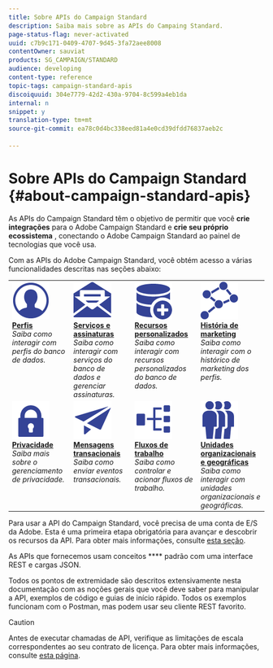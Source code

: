 ```yaml
---
title: Sobre APIs do Campaign Standard
description: Saiba mais sobre as APIs do Campaing Standard.
page-status-flag: never-activated
uuid: c7b9c171-0409-4707-9d45-3fa72aee8008
contentOwner: sauviat
products: SG_CAMPAIGN/STANDARD
audience: developing
content-type: reference
topic-tags: campaign-standard-apis
discoiquuid: 304e7779-42d2-430a-9704-8c599a4eb1da
internal: n
snippet: y
translation-type: tm+mt
source-git-commit: ea78c0d4bc338eed81a4e0cd39dfdd76837aeb2c

---
```



# Sobre APIs do Campaign Standard {#about-campaign-standard-apis}

As APIs do Campaign Standard têm o objetivo de permitir que você **crie integrações** para o Adobe Campaign Standard e **crie seu próprio ecossistema** , conectando o Adobe Campaign Standard ao painel de tecnologias que você usa.

Com as APIs do Adobe Campaign Standard, você obtém acesso a várias funcionalidades descritas nas seções abaixo:

<table>
<tr>
    <td valign="top">
        <a href="../../api/using/retrieving-profiles.md"><img alt="condições" src="assets/icon_profile.png"/></a>
        <div><a href="../../api/using/retrieving-profiles.md"><strong>Perfis</strong></a></div>
        <em>Saiba como interagir com perfis do banco de dados.</em>
    </td>
    <td valign="top">
        <a href="../../api/using/creating-a-service.md"><img alt="condições" src="assets/icon_services.png"/></a>
        <div><a href="../../api/using/creating-a-service.md"><strong>Serviços e assinaturas</strong></a></div>
        <em>Saiba como interagir com serviços do banco de dados e gerenciar assinaturas.</em>
    </td>
    <td valign="top">
        <a href="../../api/using/interacting-with-custom-resources.md"><img alt="condições" src="assets/icon_customresources.png"/></a>
        <div><a href="../../api/using/interacting-with-custom-resources.md"><strong>Recursos personalizados</strong></a></div>
        <em>Saiba como interagir com recursos personalizados do banco de dados.</em>
    </td>
    <td valign="top">
        <a href="../../api/using/interacting-with-marketing-history.md"><img alt="condições" src="assets/icon_marketinghistory.png"/></a>
        <div><a href="../../api/using/interacting-with-marketing-history.md"><strong>História de marketing</strong></a></div>
        <em>Saiba como interagir com o histórico de marketing dos perfis.</em>
    </td>
</tr>
<tr>
    <td valign="top">
        <a href="../../api/using/creating-a-privacy-request.md"><img alt="condições" src="assets/icon_privacy.png"/></a>
        <div><a href="../../api/using/creating-a-privacy-request.md"><strong>Privacidade</strong></a></div>
        <em>Saiba mais sobre o gerenciamento de privacidade.</em>
    </td>
    <td valign="top">
        <a href="../../api/using/managing-transactional-messages.md"><img alt="condições" src="assets/icon_transactionalmessage.png"/></a>
        <div><a href="../../api/using/managing-transactional-messages.md"><strong>Mensagens transacionais</strong></a></div>
        <em>Saiba como enviar eventos transacionais.</em>
    </td>
    <td valign="top">
        <a href="../../api/using/controlling-a-workflow.md"><img alt="condições" src="assets/icon_workflows.png"/></a>
        <div><a href="../../api/using/controlling-a-workflow.md"><strong>Fluxos de trabalho</strong></a></div>
        <em>Saiba como controlar e acionar fluxos de trabalho.</em>
    </td>
    <td valign="top">
        <a href="../../api/using/retrieving-an-organizational-unit.md"><img alt="condições" src="assets/icon_units.png"/></a>
        <div><a href="../../api/using/retrieving-an-organizational-unit.md"><strong>Unidades organizacionais e geográficas</strong></a></div>
        <em>Saiba como interagir com unidades organizacionais e geográficas.</em>
    </td>
</tr>
</table>

Para usar a API do Campaign Standard, você precisa de uma conta de E/S da Adobe. Esta é uma primeira etapa obrigatória para avançar e descobrir os recursos da API.
Para obter mais informações, consulte [esta seção](../../api/using/setting-up-api-access.md).

As APIs que fornecemos usam conceitos **** padrão com uma interface REST e cargas JSON.

Todos os pontos de extremidade são descritos extensivamente nesta documentação com as noções gerais que você deve saber para manipular a API, exemplos de código e guias de início rápido. Todos os exemplos funcionam com o Postman, mas podem usar seu cliente REST favorito.

>[!CAUTION]
>
>Antes de executar chamadas de API, verifique as limitações de escala correspondentes ao seu contrato de licença. Para obter mais informações, consulte [esta página](https://helpx.adobe.com/legal/product-descriptions/campaign-standard.html#ITInfrastructureResourcesbyActiveProfilesTiers).
